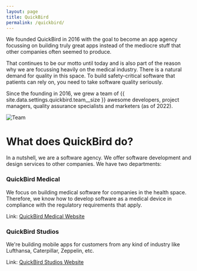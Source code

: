 ```yaml
---
layout: page
title: QuickBird
permalink: /quickbird/
---
```

We founded QuickBird in 2016 with the goal to become an app agency focussing on building truly great apps instead of the mediocre stuff that other companies often seemed to produce.

That continues to be our motto until today and is also part of the reason why we are focussing heavily on the medical industry. There is a natural demand for quality in this space. To build safety-critical software that patients can rely on, you need to take software quality seriously.

Since the founding in 2016, we grew a team of {{ site.data.settings.quickbird.team__size }} awesome developers, project managers, quality assurance specialists and marketers (as of 2022).

![Team]({{site.baseurl}}/images/quickbird/team.jpg)

# What does QuickBird do?

In a nutshell, we are a software agency. We offer software development and design services to other companies. We have two departments:

### QuickBird Medical

We focus on building medical software for companies in the health space. Therefore, we know how to develop software as a medical device in compliance with the regulatory requirements that apply.

Link: [QuickBird Medical Website](https://quickbirdmedical.com/)

### QuickBird Studios

We're building mobile apps for customers from any kind of industry like Lufthansa, Caterpillar, Zeppelin, etc.

Link: [QuickBird Studios Website](https://quickbirdstudios.com/)
